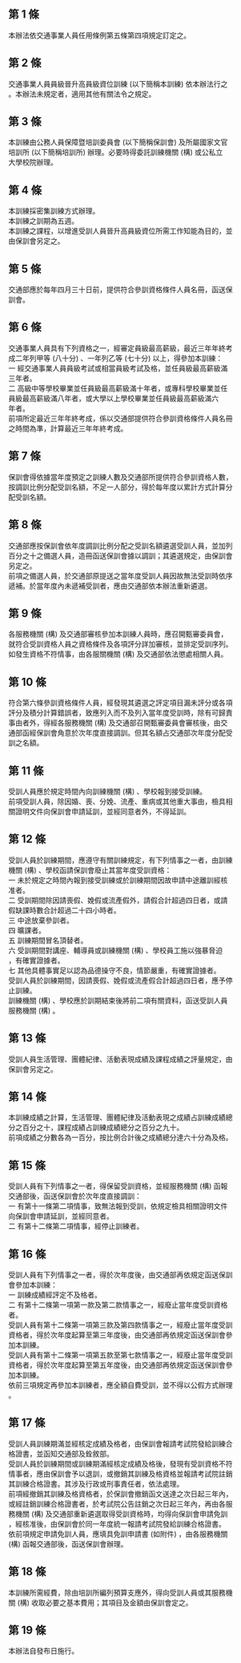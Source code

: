 第 1 條
-------
本辦法依交通事業人員任用條例第五條第四項規定訂定之。

第 2 條
-------
交通事業人員員級晉升高員級資位訓練 (以下簡稱本訓練) 依本辦法行之  
。本辦法未規定者，適用其他有關法令之規定。

第 3 條
-------
本訓練由公務人員保障暨培訓委員會 (以下簡稱保訓會) 及所屬國家文官  
培訓所 (以下簡稱培訓所) 辦理。必要時得委託訓練機關 (構) 或公私立  
大學校院辦理。

第 4 條
-------
本訓練採密集訓練方式辦理。  
本訓練之訓期為五週。  
本訓練之課程，以增進受訓人員晉升高員級資位所需工作知能為目的，並  
由保訓會另定之。

第 5 條
-------
交通部應於每年四月三十日前，提供符合參訓資格條件人員名冊，函送保  
訓會。

第 6 條
-------
交通事業人員具有下列資格之一，經審定員級最高薪級，最近三年年終考  
成二年列甲等 (八十分) 、一年列乙等 (七十分) 以上，得參加本訓練：  
一  經交通事業人員員級考試或相當員級考試及格，並任員級最高薪級滿  
    三年者。  
二  高級中等學校畢業並任員級最高薪級滿十年者，或專科學校畢業並任  
    員級最高薪級滿八年者，或大學以上學校畢業並任員級最高薪級滿六  
    年者。  
前項所定最近三年年終考成，係以交通部提供符合參訓資格條件人員名冊  
之時間為準，計算最近三年年終考成。

第 7 條
-------
保訓會得依據當年度預定之訓練人數及交通部所提供符合參訓資格人數，  
按調訓比例分配受訓名額，不足一人部分，得於每年度以累計方式計算分  
配受訓名額。

第 8 條
-------
交通部應按保訓會依年度調訓比例分配之受訓名額遴選受訓人員，並加列  
百分之十之備選人員，造冊函送保訓會據以調訓；其遴選規定，由保訓會  
另定之。  
前項之備選人員，於交通部原提送之當年度受訓人員因故無法受訓時依序  
遞補。於當年度內未遞補受訓者，應由交通部依本辦法重新遴選。

第 9 條
-------
各服務機關 (構) 及交通部審核參加本訓練人員時，應召開甄審委員會，  
就符合受訓資格人員之資格條件及各項評分詳加審核，並排定受訓序列。  
如發生資格不符情事，由各服關機關 (構) 及交通部依法懲處相關人員。

第 10 條
--------
符合第六條參訓資格條件人員，經發現其遴選之評定項目漏未評分或各項  
評分及積分計算錯誤者，致應列入而不及列入當年度受訓時，除有可歸責  
事由者外，得經各服務機關 (構) 及交通部召開甄審委員會審核後，由交  
通部函經保訓會角意於次年度直接調訓。但其名額占交通部次年度分配受  
訓之名額。

第 11 條
--------
受訓人員應於規定時間內向訓練機關 (構) 、學校報到接受訓練。  
前項受訓人員，除因婚、喪、分娩、流產、重病或其他重大事由，檢具相  
關證明文件向保訓會申請延訓，並經同意者外，不得延訓。

第 12 條
--------
受訓人員於訓練期間，應遵守有關訓練規定，有下列情事之一者，由訓練  
機關 (構) 、學校函請保訓會廢止其當年度受訓資格：  
一  未於規定之時間內報到接受訓練或於訓練期間因故申請中途離訓經核  
    准者。  
二  受訓期間除因請喪假、娩假或流產假外，請假合計超過四日者，或請  
    假缺課時數合計超過二十四小時者。  
三  中途放棄參訓者。  
四  曠課者。  
五  訓練期間冒名頂替者。  
六  受訓期間對講座、輔導員或訓練機關 (構) 、學校員工施以強暴脅迫  
    ，有確實證據者。  
七  其他具體事實足以認為品德操守不良，情節嚴重，有確實證據者。  
受訓人員於訓練期間，因請喪假、娩假或流產假合計超過四日者，應予停  
止訓練。  
訓練機關 (構) 、學校應於訓期結束後將前二項有關資料，函送受訓人員  
服務機關 (構) 。

第 13 條
--------
受訓人員生活管理、團體紀律、活動表現成績及課程成績之評量規定，由  
保訓會另定之。

第 14 條
--------
本訓練成績之計算，生活管理、團體紀律及活動表現之成績占訓練成績總  
分之百分之十，課程成績占訓練成績總分之百分之九十。  
前項成績之分數各為一百分，按比例合計後之成績總分達六十分為及格。

第 15 條
--------
受訓人員有下列情事之一者，得保留受訓資格，並經服務機關 (構) 函報  
交通部後，函送保訓會於次年度直接調訓：  
一  有第十一條第二項情事，致無法報到受訓，依規定檢具相關證明文件  
    向保訓會申請延訓，並經同意者。  
二  有第十二條第二項情事，經停止訓練者。

第 16 條
--------
受訓人員有下列情事之一者，得於次年度後，由交通部再依規定函送保訓  
會參加本訓練：  
一  訓練成績經評定不及格者。  
二  有第十二條第一項第一款及第二款情事之一，經廢止當年度受訓資格  
    者。  
受訓人員有第十二條第一項第三款及第四款情事之一，經廢止當年度受訓  
資格者，得於次年度起算至第三年度後，由交通部再依規定函送保訓會參  
加本訓練。  
受訓人員有第十二條第一項第五款至第七款情事之一，經廢止當年度受訓  
資格者，得於次年度起算至第五年度後，由交通部再依規定函送保訓會參  
加本訓練。  
依前三項規定再參加本訓練者，應全額自費受訓，並不得以公假方式辦理  
。

第 17 條
--------
受訓人員訓練期滿並經核定成績及格者，由保訓會報請考試院發給訓練合  
格證書，並函知交通部及銓敘部。  
受訓人員於訓練期間或訓練期滿經核定成績及格後，發現有受訓資格不符  
情事者，應由保訓會予以退訓，或撤銷其訓練及格資格並報請考試院註銷  
其訓練合格證書。其涉及行政或刑事責任者，依法處理。  
前項經撤銷其訓練及格資格者，於保訓會撤銷函文送達之次日起三年內，  
或經註銷訓練合格證書者，於考試院公告註銷之次日起三年內，再由各服  
務機關 (構) 及交通部重新遴選取得受訓資格時，均得向保訓會申請免訓  
，經核准後，由保訓會於同一年度統一報請考試院發給訓練合格證書。  
依前項規定申請免訓人員，應填具免訓申請書 (如附件) ，由各服務機關  
 (構) 函報交通部後，函送保訓會辦理。

第 18 條
--------
本訓練所需經費，除由培訓所編列預算支應外，得向受訓人員或其服務機  
關 (構) 收取必要之基本費用；其項目及金額由保訓會定之。

第 19 條
--------
本辦法自發布日施行。

